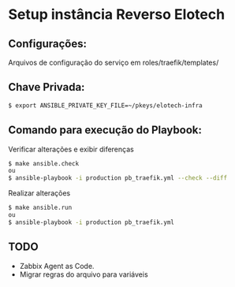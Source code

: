 # Setup instância Reverso Elotech

## Configurações:
Arquivos de configuração do serviço em roles/traefik/templates/

## Chave Privada:

```bash
$ export ANSIBLE_PRIVATE_KEY_FILE=~/pkeys/elotech-infra 
```

## Comando para execução do Playbook:

Verificar alterações e exibir diferenças
```bash
$ make ansible.check
ou
$ ansible-playbook -i production pb_traefik.yml --check --diff
```
Realizar alterações
```bash
$ make ansible.run
ou
$ ansible-playbook -i production pb_traefik.yml 
```


## TODO

 * Zabbix Agent as Code.
 * Migrar regras do arquivo para variáveis